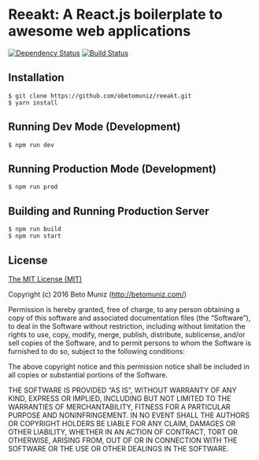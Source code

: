 # Reeakt: A React.js boilerplate to awesome web applications

[![Dependency Status](https://dependencyci.com/github/obetomuniz/reeakt/badge?maxAge=0)](https://dependencyci.com/github/obetomuniz/reeakt)
[![Build Status](https://travis-ci.org/obetomuniz/reeakt.svg?branch=master)](https://travis-ci.org/obetomuniz/reeakt)

## Installation
````
$ git clone https://github.com/obetomuniz/reeakt.git
$ yarn install
````

## Running Dev Mode (Development)
````
$ npm run dev
````

## Running Production Mode (Development)
````
$ npm run prod
````

## Building and Running Production Server
````
$ npm run build
$ npm run start
````

## License

[The MIT License (MIT)](https://betomuniz.mit-license.org/)

Copyright (c) 2016 Beto Muniz (http://betomuniz.com/)

Permission is hereby granted, free of charge, to any person obtaining a copy of this software and associated documentation files (the “Software”), to deal in the Software without restriction, including without limitation the rights to use, copy, modify, merge, publish, distribute, sublicense, and/or sell copies of the Software, and to permit persons to whom the Software is furnished to do so, subject to the following conditions:

The above copyright notice and this permission notice shall be included in all copies or substantial portions of the Software.

THE SOFTWARE IS PROVIDED “AS IS”, WITHOUT WARRANTY OF ANY KIND, EXPRESS OR IMPLIED, INCLUDING BUT NOT LIMITED TO THE WARRANTIES OF MERCHANTABILITY, FITNESS FOR A PARTICULAR PURPOSE AND NONINFRINGEMENT. IN NO EVENT SHALL THE AUTHORS OR COPYRIGHT HOLDERS BE LIABLE FOR ANY CLAIM, DAMAGES OR OTHER LIABILITY, WHETHER IN AN ACTION OF CONTRACT, TORT OR OTHERWISE, ARISING FROM, OUT OF OR IN CONNECTION WITH THE SOFTWARE OR THE USE OR OTHER DEALINGS IN THE SOFTWARE.
